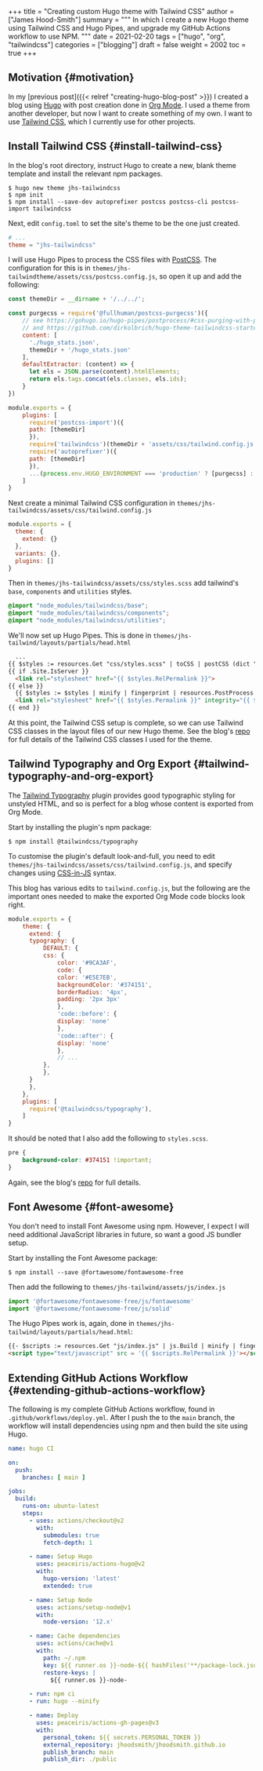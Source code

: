 +++
title = "Creating custom Hugo theme with Tailwind CSS"
author = ["James Hood-Smith"]
summary = """
  In which I create a new Hugo theme using Tailwind CSS and Hugo Pipes, and upgrade
  my GitHub Actions workflow to use NPM.
  """
date = 2021-02-20
tags = ["hugo", "org", "tailwindcss"]
categories = ["blogging"]
draft = false
weight = 2002
toc = true
+++

## Motivation {#motivation}

In my [previous post]({{< relref "creating-hugo-blog-post" >}}) I created a blog using [Hugo](https://gohugo.io) with post creation done in
[Org Mode](https://orgmode.org). I used a theme from another developer, but now I want to create
something of my own. I want to use [Tailwind CSS](https://tailwindcss.com), which I currently use for
other projects.


## Install Tailwind CSS {#install-tailwind-css}

In the blog's root directory, instruct Hugo to create a new, blank theme
template and install the relevant npm packages.

```shell
$ hugo new theme jhs-tailwindcss
$ npm init
$ npm install --save-dev autoprefixer postcss postcss-cli postcss-import tailwindcss
```

Next, edit `config.toml` to set the site's theme to be the one just created.

```toml
# ...
theme = "jhs-tailwindcss"
```

I will use Hugo Pipes to process the CSS files with [PostCSS](https://postcss.org). The configuration
for this is in `themes/jhs-tailwindtheme/assets/css/postcss.config.js`, so
open it up and add the following:

```js
const themeDir = __dirname + '/../../';

const purgecss = require('@fullhuman/postcss-purgecss')({
    // see https://gohugo.io/hugo-pipes/postprocess/#css-purging-with-postcss
    // and https://github.com/dirkolbrich/hugo-theme-tailwindcss-starter
    content: [
      './hugo_stats.json',
      themeDir + '/hugo_stats.json'
    ],
    defaultExtractor: (content) => {
      let els = JSON.parse(content).htmlElements;
      return els.tags.concat(els.classes, els.ids);
    }
})

module.exports = {
    plugins: [
      require('postcss-import')({
	  path: [themeDir]
      }),
      require('tailwindcss')(themeDir + 'assets/css/tailwind.config.js'),
      require('autoprefixer')({
	  path: [themeDir]
      }),
      ...(process.env.HUGO_ENVIRONMENT === 'production' ? [purgecss] : [])
    ]
}
```

Next create a minimal Tailwind CSS configuration in
`themes/jhs-tailwindcss/assets/css/tailwind.config.js`

```js
module.exports = {
  theme: {
    extend: {}
  },
  variants: {},
  plugins: []
}
```

Then in `themes/jhs-tailwindcss/assets/css/styles.scss` add tailwind's `base`,
`components` and `utilities` styles.

```scss
@import "node_modules/tailwindcss/base";
@import "node_modules/tailwindcss/components";
@import "node_modules/tailwindcss/utilities";
```

We'll now set up Hugo Pipes. This is done in `themes/jhs-tailwind/layouts/partials/head.html`

```html
  ...
{{ $styles := resources.Get "css/styles.scss" | toCSS | postCSS (dict "config" "./assets/css/postcss.config.js") }}
{{ if .Site.IsServer }}
  <link rel="stylesheet" href="{{ $styles.RelPermalink }}">
{{ else }}
  {{ $styles := $styles | minify | fingerprint | resources.PostProcess }}
  <link rel="stylesheet" href="{{ $styles.Permalink }}" integrity="{{ $styles.Data.Integrity }}">
{{ end }}
```

At this point, the Tailwind CSS setup is complete, so we can use Tailwind CSS
classes in the layout files of our new Hugo theme. See the blog's [repo](https://github.com/jhoodsmith/blog-source) for full
details of the Tailwind CSS classes I used for the theme.


## Tailwind Typography and Org Export {#tailwind-typography-and-org-export}

The [Tailwind Typography](https://github.com/tailwindlabs/tailwindcss-typography) plugin provides good typographic styling for unstyled HTML,
and so is perfect for a blog whose content is exported from Org Mode.

Start by installing the plugin's npm package:

```shell
$ npm install @tailwindcss/typography
```

To customise the plugin's default look-and-full, you need to edit
`themes/jhs-tailwindcss/assets/css/tailwind.config.js`, and specify changes
using [CSS-in-JS](https://tailwindcss.com/docs/plugins#css-in-js-syntax) syntax.

This blog has various edits to `tailwind.config.js`, but the following are the
important ones needed to make the exported Org Mode code blocks look right.

```js
module.exports = {
    theme: {
      extend: {
	  typography: {
	      DEFAULT: {
		  css: {
		      color: '#9CA3AF',
		      code: {
			  color: '#E5E7EB',
			  backgroundColor: '#374151',
			  borderRadius: '4px',
			  padding: '2px 3px'
		      },
		      'code::before': {
			  display: 'none'
		      },
		      'code::after': {
			  display: 'none'
		      },
		      // ...
		  },
	      },
	  }
      },
    },
    plugins: [
      require('@tailwindcss/typography'),
    ]
}
```

It should be noted that I also add the following to `styles.scss`.

```scss
pre {
    background-color: #374151 !important;
}
```

Again, see the blog's [repo](https://github.com/jhoodsmith/blog-source) for full details.


## Font Awesome {#font-awesome}

You don't need to install Font Awesome using npm. However, I expect I will need
additional JavaScript libraries in future, so want a good JS bundler setup.

Start by installing the Font Awesome package:

```shell
$ npm install --save @fortawesome/fontawesome-free
```

Then add the following to `themes/jhs-tailwind/assets/js/index.js`

```js
import '@fortawesome/fontawesome-free/js/fontawesome'
import '@fortawesome/fontawesome-free/js/solid'
```

The Hugo Pipes work is, again, done in `themes/jhs-tailwind/layouts/partials/head.html`:

```html
{{- $scripts := resources.Get "js/index.js" | js.Build | minify | fingerprint }}
<script type="text/javascript" src = '{{ $scripts.RelPermalink }}'></script>
```


## Extending GitHub Actions Workflow {#extending-github-actions-workflow}

The following is my complete GitHub Actions workflow, found in
`.github/workflows/deploy.yml`. After I push the to the `main` branch, the
workflow will install dependencies using npm and then build the site using Hugo.

```yaml
name: hugo CI

on:
  push:
    branches: [ main ]

jobs:
  build:
    runs-on: ubuntu-latest
    steps:
      - uses: actions/checkout@v2
        with:
          submodules: true 
          fetch-depth: 1   

      - name: Setup Hugo
        uses: peaceiris/actions-hugo@v2
        with:
          hugo-version: 'latest'
          extended: true

      - name: Setup Node
        uses: actions/setup-node@v1
        with:
          node-version: '12.x'

      - name: Cache dependencies
        uses: actions/cache@v1
        with:
          path: ~/.npm
          key: ${{ runner.os }}-node-${{ hashFiles('**/package-lock.json') }}
          restore-keys: |
            ${{ runner.os }}-node-

      - run: npm ci
      - run: hugo --minify

      - name: Deploy
        uses: peaceiris/actions-gh-pages@v3
        with:
          personal_token: ${{ secrets.PERSONAL_TOKEN }}
          external_repository: jhoodsmith/jhoodsmith.github.io
          publish_branch: main
          publish_dir: ./public

```
